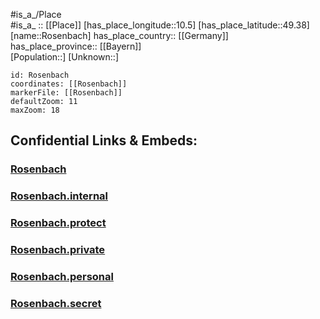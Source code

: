 ﻿---
location: [49.38,10.5] 
mapzoom: [7,12] 
mapmarker: city 
type: City
tags:
- geo/City


SpocWebEntityId: 33767
isDeleted: false
confidential: public

---
#is_a_/Place  
#is_a_ :: [[Place]] 
[has_place_longitude::10.5] 
[has_place_latitude::49.38] 
[name::Rosenbach] 
has_place_country:: [[Germany]]  
has_place_province:: [[Bayern]]  
[Population::] 
[Unknown::] 


```leaflet
id: Rosenbach
coordinates: [[Rosenbach]] 
markerFile: [[Rosenbach]] 
defaultZoom: 11 
maxZoom: 18
```


## Confidential Links & Embeds: 

### [Rosenbach](/_public/Earth/Continent/Europe/Europe~Central/Germany/Germany~West/Bayern/counties~Bayern/Ansbach/cities~Ansbach/Flachslanden/Rosenbach.md) 

### [Rosenbach.internal](/_internal/Earth/Continent/Europe/Europe~Central/Germany/Germany~West/Bayern/counties~Bayern/Ansbach/cities~Ansbach/Flachslanden/Rosenbach.internal.md) 

### [Rosenbach.protect](/_protect/Earth/Continent/Europe/Europe~Central/Germany/Germany~West/Bayern/counties~Bayern/Ansbach/cities~Ansbach/Flachslanden/Rosenbach.protect.md) 

### [Rosenbach.private](/_private/Earth/Continent/Europe/Europe~Central/Germany/Germany~West/Bayern/counties~Bayern/Ansbach/cities~Ansbach/Flachslanden/Rosenbach.private.md) 

### [Rosenbach.personal](/_personal/Earth/Continent/Europe/Europe~Central/Germany/Germany~West/Bayern/counties~Bayern/Ansbach/cities~Ansbach/Flachslanden/Rosenbach.personal.md) 

### [Rosenbach.secret](/_secret/Earth/Continent/Europe/Europe~Central/Germany/Germany~West/Bayern/counties~Bayern/Ansbach/cities~Ansbach/Flachslanden/Rosenbach.secret.md) 
